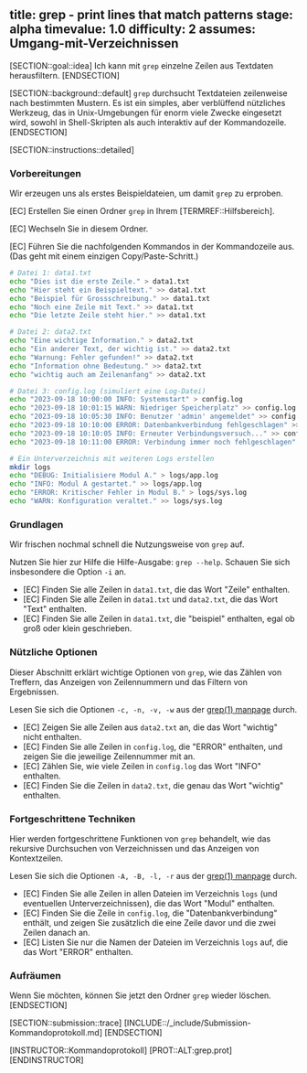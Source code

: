 title: grep - print lines that match patterns
stage: alpha
timevalue: 1.0
difficulty: 2
assumes: Umgang-mit-Verzeichnissen
---

[SECTION::goal::idea]
Ich kann mit `grep` einzelne Zeilen aus Textdaten herausfiltern.
[ENDSECTION]

[SECTION::background::default]
`grep` durchsucht Textdateien zeilenweise nach bestimmten Mustern. 
Es ist ein simples, aber verblüffend nützliches Werkzeug, das in Unix-Umgebungen für
enorm viele Zwecke eingesetzt wird, sowohl in Shell-Skripten als auch interaktiv auf der Kommandozeile.
[ENDSECTION]

[SECTION::instructions::detailed]

### Vorbereitungen

Wir erzeugen uns als erstes Beispieldateien, um damit `grep` zu erproben.

[EC] Erstellen Sie einen Ordner `grep` in Ihrem [TERMREF::Hilfsbereich].

[EC] Wechseln Sie in diesem Ordner.

[EC] Führen Sie die nachfolgenden Kommandos in der Kommandozeile aus.
  (Das geht mit einem einzigen Copy/Paste-Schritt.)

```bash
# Datei 1: data1.txt
echo "Dies ist die erste Zeile." > data1.txt
echo "Hier steht ein Beispieltext." >> data1.txt
echo "Beispiel für Grossschreibung." >> data1.txt
echo "Noch eine Zeile mit Text." >> data1.txt
echo "Die letzte Zeile steht hier." >> data1.txt

# Datei 2: data2.txt
echo "Eine wichtige Information." > data2.txt
echo "Ein anderer Text, der wichtig ist." >> data2.txt
echo "Warnung: Fehler gefunden!" >> data2.txt
echo "Information ohne Bedeutung." >> data2.txt
echo "wichtig auch am Zeilenanfang" >> data2.txt

# Datei 3: config.log (simuliert eine Log-Datei)
echo "2023-09-18 10:00:00 INFO: Systemstart" > config.log
echo "2023-09-18 10:01:15 WARN: Niedriger Speicherplatz" >> config.log
echo "2023-09-18 10:05:30 INFO: Benutzer 'admin' angemeldet" >> config.log
echo "2023-09-18 10:10:00 ERROR: Datenbankverbindung fehlgeschlagen" >> config.log
echo "2023-09-18 10:10:05 INFO: Erneuter Verbindungsversuch..." >> config.log
echo "2023-09-18 10:11:00 ERROR: Verbindung immer noch fehlgeschlagen" >> config.log

# Ein Unterverzeichnis mit weiteren Logs erstellen
mkdir logs
echo "DEBUG: Initialisiere Modul A." > logs/app.log
echo "INFO: Modul A gestartet." >> logs/app.log
echo "ERROR: Kritischer Fehler in Modul B." > logs/sys.log
echo "WARN: Konfiguration veraltet." >> logs/sys.log
```


### Grundlagen

Wir frischen nochmal schnell die Nutzungsweise von `grep` auf.

Nutzen Sie hier zur Hilfe die Hilfe-Ausgabe: `grep --help`.
Schauen Sie sich insbesondere die Option `-i` an.

- [EC] Finden Sie alle Zeilen in `data1.txt`, die das Wort "Zeile" enthalten.
- [EC] Finden Sie alle Zeilen in `data1.txt` und `data2.txt`, die das Wort "Text" enthalten.
- [EC] Finden Sie alle Zeilen in `data1.txt`, die "beispiel" enthalten, egal ob groß oder klein geschrieben.


### Nützliche Optionen

Dieser Abschnitt erklärt wichtige Optionen von `grep`, wie das Zählen von Treffern, das Anzeigen von 
Zeilennummern und das Filtern von Ergebnissen.

Lesen Sie sich die Optionen `-c, -n, -v, -w` aus der 
[grep(1) manpage](https://man7.org/linux/man-pages/man1/grep.1.html) durch.

- [EC] Zeigen Sie alle Zeilen aus `data2.txt` an, die das Wort "wichtig" nicht enthalten.
- [EC] Finden Sie alle Zeilen in `config.log`, die "ERROR" enthalten, und zeigen Sie die jeweilige 
    Zeilennummer mit an.
- [EC] Zählen Sie, wie viele Zeilen in `config.log` das Wort "INFO" enthalten.
- [EC] Finden Sie die Zeilen in `data2.txt`, die genau das Wort "wichtig" enthalten.


### Fortgeschrittene Techniken

Hier werden fortgeschrittene Funktionen von `grep` behandelt, wie das rekursive Durchsuchen von Verzeichnissen und das Anzeigen von Kontextzeilen.

Lesen Sie sich die Optionen `-A, -B, -l, -r` aus der 
[grep(1) manpage](https://man7.org/linux/man-pages/man1/grep.1.html) durch.

- [EC] Finden Sie alle Zeilen in allen Dateien im Verzeichnis `logs` (und eventuellen Unterverzeichnissen), 
    die das Wort "Modul" enthalten.
- [EC] Finden Sie die Zeile in `config.log`, die "Datenbankverbindung" enthält, und zeigen Sie 
    zusätzlich die eine Zeile davor und die zwei Zeilen danach an.
- [EC] Listen Sie nur die Namen der Dateien im Verzeichnis `logs` auf, die das Wort "ERROR" enthalten.


### Aufräumen

Wenn Sie möchten, können Sie jetzt den Ordner `grep` wieder löschen.
[ENDSECTION]

[SECTION::submission::trace]
[INCLUDE::/_include/Submission-Kommandoprotokoll.md]
[ENDSECTION]

[INSTRUCTOR::Kommandoprotokoll]
[PROT::ALT:grep.prot]
[ENDINSTRUCTOR]
